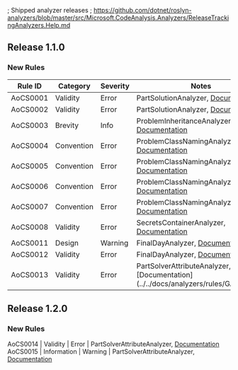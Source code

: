 ﻿; Shipped analyzer releases
; https://github.com/dotnet/roslyn-analyzers/blob/master/src/Microsoft.CodeAnalysis.Analyzers/ReleaseTrackingAnalyzers.Help.md

## Release 1.1.0

### New Rules

Rule ID | Category | Severity | Notes
--------|----------|----------|-------
AoCS0001 | Validity | Error | PartSolutionAnalyzer, [Documentation](../../docs/analyzers/rules/GA0001.md)
AoCS0002 | Validity | Error | PartSolutionAnalyzer, [Documentation](../../docs/analyzers/rules/GA0002.md)
AoCS0003 | Brevity | Info | ProblemInheritanceAnalyzer, [Documentation](../../docs/analyzers/rules/GA0003.md)
AoCS0004 | Convention | Error | ProblemClassNamingAnalyzer, [Documentation](../../docs/analyzers/rules/GA0004.md)
AoCS0005 | Convention | Error | ProblemClassNamingAnalyzer, [Documentation](../../docs/analyzers/rules/GA0005.md)
AoCS0006 | Convention | Error | ProblemClassNamingAnalyzer, [Documentation](../../docs/analyzers/rules/GA0006.md)
AoCS0007 | Convention | Error | ProblemClassNamingAnalyzer, [Documentation](../../docs/analyzers/rules/GA0007.md)
AoCS0008 | Validity | Error | SecretsContainerAnalyzer, [Documentation](../../docs/analyzers/rules/GA0008.md)
AoCS0011 | Design | Warning | FinalDayAnalyzer, [Documentation](../../docs/analyzers/rules/GA0011.md)
AoCS0012 | Validity | Error | FinalDayAnalyzer, [Documentation](../../docs/analyzers/rules/GA0012.md)
AoCS0013 | Validity | Error | PartSolverAttributeAnalyzer, [Documentation](../../docs/analyzers/rules/GA0013.md

## Release 1.2.0

### New Rules

AoCS0014 | Validity | Error | PartSolverAttributeAnalyzer, [Documentation](../../docs/analyzers/rules/GA0014.md)
AoCS0015 | Information | Warning | PartSolverAttributeAnalyzer, [Documentation](../../docs/analyzers/rules/GA0015.md)

